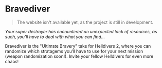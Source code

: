 # Bravediver
> The website isn't available yet, as the project is still in development.

*Your super destroyer has encountered an unexpected lack of resources, as such, you'll have to deal with what you can find...*

Bravediver is the "Ultimate Bravery" take for Helldivers 2, where you can randomize which stratagems you'll have to use for your next
mission (weapon randomization soon!). Invite your fellow Helldivers for even more chaos!


